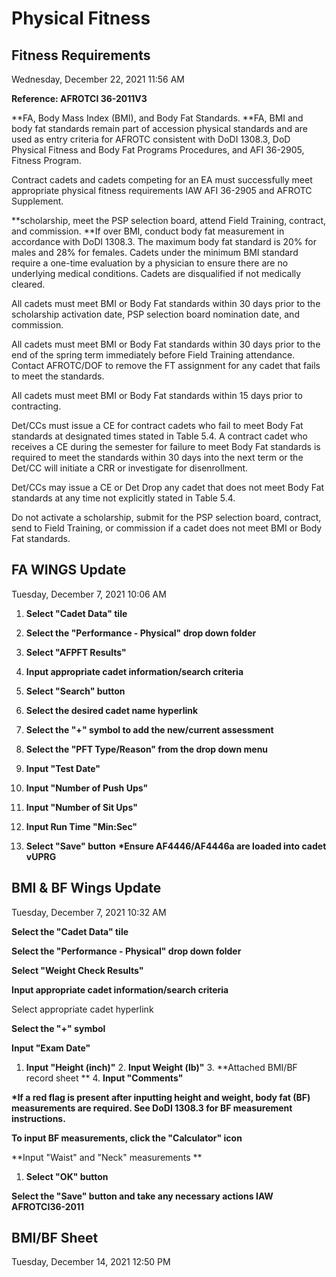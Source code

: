 # Physical Fitness  

## Fitness Requirements
Wednesday, December 22, 2021	11:56 AM

**Reference: AFROTCI 36-2011V3**

**FA, Body Mass Index (BMI), and Body Fat Standards. **FA, BMI and body fat standards remain part of accession physical standards and are used as entry criteria for AFROTC consistent with DoDI 1308.3, DoD Physical Fitness and Body Fat Programs Procedures, and AFI 36-2905, Fitness Program.

Contract cadets and cadets competing for an EA must successfully meet appropriate physical fitness requirements IAW AFI 36-2905 and AFROTC Supplement.

**scholarship, meet the PSP selection board, attend Field Training, contract, and commission. **If over BMI, conduct body fat measurement in accordance with DoDI 1308.3. The maximum body fat standard is 20% for males and 28% for females. Cadets under the minimum BMI standard require a one-time evaluation by a physician to ensure there are no underlying medical conditions. Cadets are disqualified if not medically cleared.

All cadets must meet BMI or Body Fat standards within 30 days prior to the scholarship activation date, PSP selection board nomination date, and commission.

All cadets must meet BMI or Body Fat standards within 30 days prior to the end of the spring term immediately before Field Training attendance. Contact AFROTC/DOF to remove the FT assignment for any cadet that fails to meet the standards.

All cadets must meet BMI or Body Fat standards within 15 days prior to contracting.

Det/CCs must issue a CE for contract cadets who fail to meet Body Fat standards at designated times stated in Table 5.4. A contract cadet who receives a CE during the semester for failure to meet Body Fat standards is required to meet the standards within 30 days into the next term or the Det/CC will initiate a CRR or investigate for disenrollment.

Det/CCs may issue a CE or Det Drop any cadet that does not meet Body Fat standards at any time not explicitly stated in Table 5.4.

Do not activate a scholarship, submit for the PSP selection board, contract, send to Field Training, or commission if a cadet does not meet BMI or Body Fat standards.

## FA WINGS Update
Tuesday, December 7, 2021	10:06 AM

1. **Select "Cadet Data" tile**

1. **Select the "Performance - Physical" drop down folder**

1. **Select "AFPFT Results"**

1. **Input appropriate cadet information/search criteria**
2. **Select "Search" button**

1. **Select the desired cadet name hyperlink**

1. **Select the "+" symbol to add the new/current assessment**
2. **Select the "PFT Type/Reason" from the drop down menu**
3. **Input "Test Date"**
4. **Input "Number of Push Ups"**
5. **Input "Number of Sit Ups"**
6. **Input Run Time "Min:Sec"**
7. **Select "Save" button**
	**\*Ensure AF4446/AF4446a are loaded into cadet vUPRG**

## BMI & BF Wings Update
Tuesday, December 7, 2021	10:32 AM

**Select the "Cadet Data" tile**

**Select the "Performance - Physical" drop down folder**


**Select "Weight Check Results"**

**Input appropriate cadet information/search criteria**


Select appropriate cadet hyperlink

**Select the "+" symbol**

**Input "Exam Date"**
1. **Input "Height (inch)"**
	2. **Input Weight (lb)"**
	3. **Attached BMI/BF record sheet **
	4. **Input "Comments"**

**\*If a red flag is present after inputting height and weight, body fat (BF)  measurements are required. See DoDI 1308.3 for BF measurement instructions.**

**To input BF measurements, click the "Calculator" icon**

**Input "Waist" and "Neck" measurements **
1. **Select "OK" button**


**Select the "Save" button and take any necessary actions IAW  AFROTCI36-2011**

## BMI/BF Sheet
Tuesday, December 14, 2021	12:50 PM